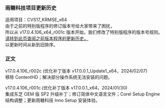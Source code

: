 ### 雨糖科技项目更新历史
适用项目：CVS17_KRMSE_x64<br>
由于之前的特别版程序的修订版本号给大家带来了困扰，<br>
所以从 v17.0.4.106_x64_r001c 版本开始，我们修改了特别版程序的版本号规则。<br>
[请转到此页查阅之前版本程序的更新历史。](https://github.com/RainCandyTech/RCProject_UpdateHistory/blob/main/CVS17_KRMSE_Legacy.md)<br>
以更新时间从新到旧排序。
### 正文
v17.0.4.106_r002c (优化补丁版本 v17.0.0.1_Update1_x64，2024/02/07)<br>
移除 ContentHD；解决部分操作系统无法安装的问题。

v17.0.4.106_r001c (优化补丁版本 v17.0.0.1_x64，2024/01/30)<br>
集成东芝 OEM 版 SP2 升级补丁；修订简体中文语言文件；Corel Setup Engine 结构调整；更新雨糖科技 Inno Setup 安装体验。
